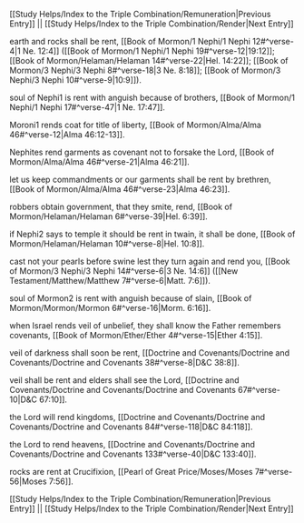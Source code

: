[[Study Helps/Index to the Triple Combination/Remuneration|Previous Entry]]  ||  [[Study Helps/Index to the Triple Combination/Render|Next Entry]]

 earth and rocks shall be rent, [[Book of Mormon/1 Nephi/1 Nephi 12#^verse-4|1 Ne. 12:4]] ([[Book of Mormon/1 Nephi/1 Nephi 19#^verse-12|19:12]]; [[Book of Mormon/Helaman/Helaman 14#^verse-22|Hel. 14:22]]; [[Book of Mormon/3 Nephi/3 Nephi 8#^verse-18|3 Ne. 8:18]]; [[Book of Mormon/3 Nephi/3 Nephi 10#^verse-9|10:9]]).

 soul of Nephi1 is rent with anguish because of brothers, [[Book of Mormon/1 Nephi/1 Nephi 17#^verse-47|1 Ne. 17:47]].

 Moroni1 rends coat for title of liberty, [[Book of Mormon/Alma/Alma 46#^verse-12|Alma 46:12-13]].

 Nephites rend garments as covenant not to forsake the Lord, [[Book of Mormon/Alma/Alma 46#^verse-21|Alma 46:21]].

 let us keep commandments or our garments shall be rent by brethren, [[Book of Mormon/Alma/Alma 46#^verse-23|Alma 46:23]].

 robbers obtain government, that they smite, rend, [[Book of Mormon/Helaman/Helaman 6#^verse-39|Hel. 6:39]].

 if Nephi2 says to temple it should be rent in twain, it shall be done, [[Book of Mormon/Helaman/Helaman 10#^verse-8|Hel. 10:8]].

 cast not your pearls before swine lest they turn again and rend you, [[Book of Mormon/3 Nephi/3 Nephi 14#^verse-6|3 Ne. 14:6]] ([[New Testament/Matthew/Matthew 7#^verse-6|Matt. 7:6]]).

 soul of Mormon2 is rent with anguish because of slain, [[Book of Mormon/Mormon/Mormon 6#^verse-16|Morm. 6:16]].

 when Israel rends veil of unbelief, they shall know the Father remembers covenants, [[Book of Mormon/Ether/Ether 4#^verse-15|Ether 4:15]].

 veil of darkness shall soon be rent, [[Doctrine and Covenants/Doctrine and Covenants/Doctrine and Covenants 38#^verse-8|D&C 38:8]].

 veil shall be rent and elders shall see the Lord, [[Doctrine and Covenants/Doctrine and Covenants/Doctrine and Covenants 67#^verse-10|D&C 67:10]].

 the Lord will rend kingdoms, [[Doctrine and Covenants/Doctrine and Covenants/Doctrine and Covenants 84#^verse-118|D&C 84:118]].

 the Lord to rend heavens, [[Doctrine and Covenants/Doctrine and Covenants/Doctrine and Covenants 133#^verse-40|D&C 133:40]].

 rocks are rent at Crucifixion, [[Pearl of Great Price/Moses/Moses 7#^verse-56|Moses 7:56]].

[[Study Helps/Index to the Triple Combination/Remuneration|Previous Entry]]  ||  [[Study Helps/Index to the Triple Combination/Render|Next Entry]]